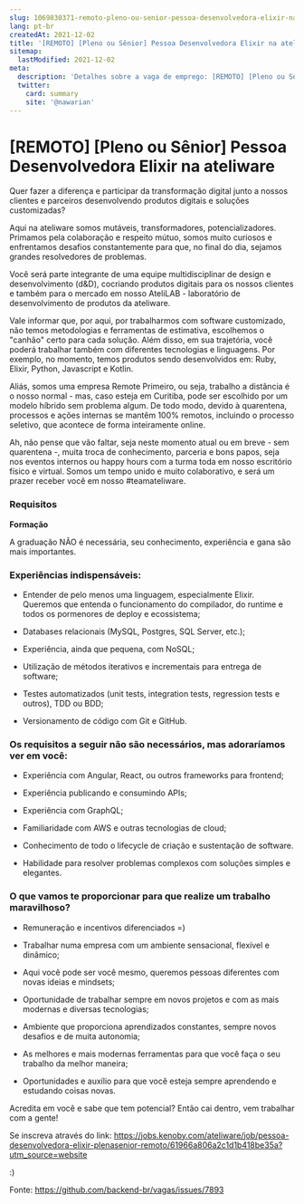 ```yaml
---
slug: 1069830371-remoto-pleno-ou-senior-pessoa-desenvolvedora-elixir-na-ateliware
lang: pt-br
createdAt: 2021-12-02
title: '[REMOTO] [Pleno ou Sênior] Pessoa Desenvolvedora Elixir na ateliware   - Vaga de Emprego'
sitemap:
  lastModified: 2021-12-02
meta:
  description: 'Detalhes sobre a vaga de emprego: [REMOTO] [Pleno ou Sênior] Pessoa Desenvolvedora Elixir na ateliware  '
  twitter:
    card: summary
    site: '@nawarian'
---
```


# [REMOTO] [Pleno ou Sênior] Pessoa Desenvolvedora Elixir na ateliware  

Quer fazer a diferença e participar da transformação digital junto a nossos clientes e parceiros desenvolvendo produtos digitais e soluções customizadas?

Aqui na ateliware somos mutáveis, transformadores, potencializadores. Primamos pela colaboração e respeito mútuo, somos muito curiosos e enfrentamos desafios constantemente para que, no final do dia, sejamos grandes resolvedores de problemas.

Você será parte integrante de uma equipe multidisciplinar de design e desenvolvimento (d&D), cocriando produtos digitais para os nossos clientes e também para o mercado em nosso AteliLAB - laboratório de desenvolvimento de produtos da ateliware.

Vale informar que, por aqui, por trabalharmos com software customizado, não temos metodologias e ferramentas de estimativa, escolhemos o "canhão" certo para cada solução. Além disso, em sua trajetória, você poderá trabalhar também com diferentes tecnologias e linguagens. Por exemplo, no momento, temos produtos sendo desenvolvidos em: Ruby, Elixir, Python, Javascript e Kotlin.

Aliás, somos uma empresa Remote Primeiro, ou seja, trabalho a distância é o nosso normal - mas, caso esteja em Curitiba, pode ser escolhido por um modelo híbrido sem problema algum. De todo modo, devido à quarentena, processos e ações internas se mantêm 100% remotos, incluindo o processo seletivo, que acontece de forma inteiramente online.

Ah, não pense que vão faltar, seja neste momento atual ou em breve - sem quarentena -, muita troca de conhecimento, parceria e bons papos, seja nos eventos internos ou happy hours com a turma toda em nosso escritório físico e virtual. Somos um tempo unido e muito colaborativo, e será um prazer receber você em nosso #teamateliware.

### Requisitos

**Formação**

A graduação NÃO é necessária, seu conhecimento, experiência e gana são mais importantes. 



### Experiências indispensáveis:

- Entender de pelo menos uma linguagem, especialmente Elixir. Queremos que entenda o funcionamento do compilador, do runtime e todos os pormenores de deploy e ecossistema;

- Databases relacionais (MySQL, Postgres, SQL Server, etc.);

- Experiência, ainda que pequena, com NoSQL;

- Utilização de métodos iterativos e incrementais para entrega de software;

- Testes automatizados (unit tests, integration tests, regression tests e outros), TDD ou BDD;

- Versionamento de código com Git e GitHub.



### Os requisitos a seguir não são necessários, mas adoraríamos ver em você:

- Experiência com Angular, React, ou outros frameworks para frontend;

- Experiência publicando e consumindo APIs;

- Experiência com GraphQL;

- Familiaridade com AWS e outras tecnologias de cloud;

- Conhecimento de todo o lifecycle de criação e sustentação de software.

- Habilidade para resolver problemas complexos com soluções simples e elegantes.



### O que vamos te proporcionar para que realize um trabalho maravilhoso?

- Remuneração e incentivos diferenciados =)

- Trabalhar numa empresa com um ambiente sensacional, flexível e dinâmico;

- Aqui você pode ser você mesmo, queremos pessoas diferentes com novas ideias e mindsets;

- Oportunidade de trabalhar sempre em novos projetos e com as mais modernas e diversas tecnologias; 

- Ambiente que proporciona aprendizados constantes, sempre novos desafios e de muita autonomia;

- As melhores e mais modernas ferramentas para que você faça o seu trabalho da melhor maneira;

- Oportunidades e auxílio para que você esteja sempre aprendendo e  estudando coisas novas.



Acredita em você e sabe que tem potencial? Então cai dentro, vem trabalhar com a gente!

Se inscreva através do link: https://jobs.kenoby.com/ateliware/job/pessoa-desenvolvedora-elixir-plenasenior-remoto/61966a806a2c1d1b418be35a?utm_source=website

:)



Fonte: https://github.com/backend-br/vagas/issues/7893
